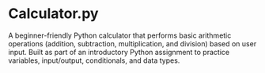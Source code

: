 # Calculator.py
A beginner-friendly Python calculator that performs basic arithmetic operations (addition, subtraction, multiplication, and division) based on user input. Built as part of an introductory Python assignment to practice variables, input/output, conditionals, and data types.

